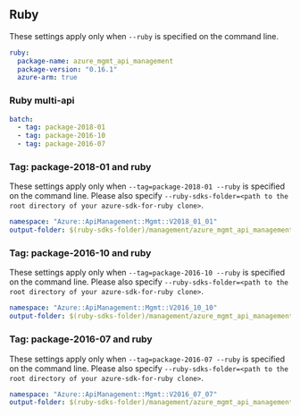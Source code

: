 ## Ruby

These settings apply only when `--ruby` is specified on the command line.

``` yaml $(ruby)
ruby:
  package-name: azure_mgmt_api_management
  package-version: "0.16.1"
  azure-arm: true
```

### Ruby multi-api

``` yaml $(ruby) && $(multiapi)
batch:
  - tag: package-2018-01
  - tag: package-2016-10
  - tag: package-2016-07
```

### Tag: package-2018-01 and ruby

These settings apply only when `--tag=package-2018-01 --ruby` is specified on the command line.
Please also specify `--ruby-sdks-folder=<path to the root directory of your azure-sdk-for-ruby clone>`.

``` yaml $(tag) == 'package-2018-01' && $(ruby)
namespace: "Azure::ApiManagement::Mgmt::V2018_01_01"
output-folder: $(ruby-sdks-folder)/management/azure_mgmt_api_management/lib
```

### Tag: package-2016-10 and ruby

These settings apply only when `--tag=package-2016-10 --ruby` is specified on the command line.
Please also specify `--ruby-sdks-folder=<path to the root directory of your azure-sdk-for-ruby clone>`.

``` yaml $(tag) == 'package-2016-10' && $(ruby)
namespace: "Azure::ApiManagement::Mgmt::V2016_10_10"
output-folder: $(ruby-sdks-folder)/management/azure_mgmt_api_management/lib
```

### Tag: package-2016-07 and ruby

These settings apply only when `--tag=package-2016-07 --ruby` is specified on the command line.
Please also specify `--ruby-sdks-folder=<path to the root directory of your azure-sdk-for-ruby clone>`.

``` yaml $(tag) == 'package-2016-07' && $(ruby)
namespace: "Azure::ApiManagement::Mgmt::V2016_07_07"
output-folder: $(ruby-sdks-folder)/management/azure_mgmt_api_management/lib
```
